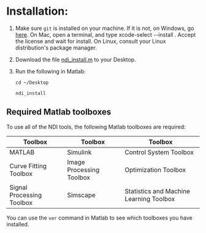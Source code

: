 # Installation:

1. Make sure `git` is installed on your machine. If it is not, on Windows, go [here](https://git-scm.com/download/win). On Mac, open a terminal, and type xcode-select --install . Accept the license and wait for install. On Linux, consult your Linux distribution's package manager.

2. Download the file [ndi_install.m](https://raw.githubusercontent.com/VH-Lab/NDI-matlab/master/ndi_install.m) to your Desktop.
 
3. Run the following in Matlab: 

    `cd ~/Desktop`

    `ndi_install`

## Required Matlab toolboxes

To use all of the NDI tools, the following Matlab toolboxes are required:

| Toolbox | Toolbox | Toolbox |
| -- | -- | -- |
| MATLAB | Simulink | Control System Toolbox |
| Curve Fitting Toolbox | Image Processing Toolbox | Optimization Toolbox |
| Signal Processing Toolbox | Simscape | Statistics and Machine Learning Toolbox |

You can use the `ver` command in Matlab to see which toolboxes you have installed.
